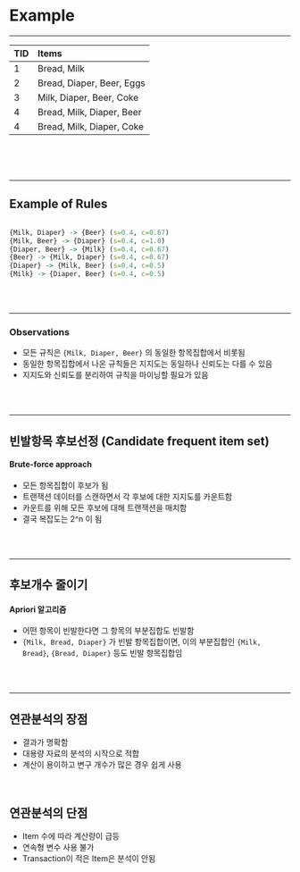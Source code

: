 # Example

---

| TID | Items 
| :--- | :---
| 1 | Bread, Milk
| 2 | Bread, Diaper, Beer, Eggs
| 3 | Milk, Diaper, Beer, Coke
| 4 | Bread, Milk, Diaper, Beer
| 4 | Bread, Milk, Diaper, Coke |

</br></br></br>

---

## Example of Rules

```R

{Milk, Diaper} -> {Beer} (s=0.4, c=0.67)
{Milk, Beer} -> {Diaper} (s=0.4, c=1.0)
{Diaper, Beer} -> {Milk} (s=0.4, c=0.67)
{Beer} -> {Milk, Diaper} (s=0.4, c=0.67)
{Diaper} -> {Milk, Beer} (s=0.4, c=0.5)
{Milk} -> {Diaper, Beer} (s=0.4, c=0.5)
```

</br></br>

---

### Observations

* 모든 규칙은 `{Milk, Diaper, Beer}` 의 동일한 항목집합에서 비롯됨
* 동일한 항목집합에서 나온 규칙들은 지지도는 동일하나 신뢰도는 다를 수 있음
* 지지도와 신뢰도를 분리하여 규칙을 마이닝할 필요가 있음

</br></br>

---


## 빈발항목 후보선정 (Candidate frequent item set)

#### Brute-force approach

* 모든 항목집합이 후보가 됨
* 트랜잭션 데이터를 스캔하면서 각 후보에 대한 지지도를 카운트함
* 카운트를 위해 모든 후보에 대해 트랜잭션을 매치함
* 결국 복잡도는 2^n 이 됨


</br></br>

---

## 후보개수 줄이기

#### Apriori 알고리즘

* 어떤 항목이 빈발한다면 그 항목의 부분집합도 빈발함
* `{Milk, Bread, Diaper}` 가 빈발 항목집합이면, 이의 부분집합인 `{Milk, Bread}`, `{Bread, Diaper}` 등도 빈발 항목집합임

</br></br>

---

## 연관분석의 장점

* 결과가 명확함
* 대용량 자료의 분석의 시작으로 적합
* 계산이 용이하고 변구 개수가 많은 경우 쉽게 사용

</br>

## 연관분석의 단점

* Item 수에 따라 계산량이 급등
* 연속형 변수 사용 불가
* Transaction이 적은 Item은 분석이 안됨






















